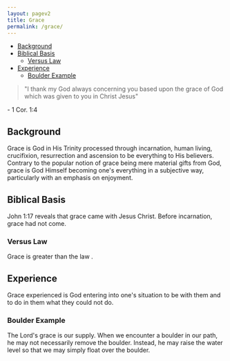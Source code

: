 ```yaml
---
layout: pagev2
title: Grace
permalink: /grace/
---
```

- [Background](#background)
- [Biblical Basis](#biblical-basis)
  - [Versus Law](#versus-law)
- [Experience](#experience)
  - [Boulder Example](#boulder-example)

>"I thank my God always concerning you based upon the grace of God which was given to you in Christ Jesus"

\- 1 Cor. 1:4

## Background

Grace is God in His Trinity processed through incarnation, human living, crucifixion, resurrection and ascension to be everything to His believers. Contrary to the popular notion of grace being mere material gifts from God, grace is God Himself becoming one's everything in a subjective way, particularly with an emphasis on enjoyment.

## Biblical Basis

John 1:17 reveals that grace came with Jesus Christ. Before incarnation, grace had not come. 

### Versus Law

Grace is greater than the law .

## Experience 

Grace experienced is God entering into one's situation to be with them and to do in them what they could not do.

### Boulder Example

The Lord's grace is our supply. When we encounter a boulder in our path, he may not necessarily remove the boulder. Instead, he may raise the water level so that we may simply float over the boulder.